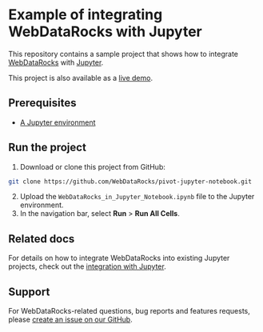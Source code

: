 # Example of integrating WebDataRocks with Jupyter

This repository contains a sample project that shows how to integrate [WebDataRocks](https://www.webdatarocks.com/) with [Jupyter](https://jupyter.org/).

This project is also available as a [live demo](https://nbviewer.jupyter.org/github/WebDataRocks/pivot-jupyter-notebook/blob/master/WebDataRocks_in_Jupyter_Notebook.ipynb).

## Prerequisites

- [A Jupyter environment](https://docs.jupyter.org/en/latest/start/index.html)

## Run the project
1. Download or clone this project from GitHub:
```bash
git clone https://github.com/WebDataRocks/pivot-jupyter-notebook.git
```
2. Upload the `WebDataRocks_in_Jupyter_Notebook.ipynb` file to the Jupyter environment.
3. In the navigation bar, select **Run** > **Run All Cells**.

## Related docs

For details on how to integrate WebDataRocks into existing Jupyter projects, check out the [integration with Jupyter](https://www.webdatarocks.com/doc/integration-with-jupyter-notebook/).

## Support

For WebDataRocks-related questions, bug reports and features requests, please [create an issue on our GitHub](https://github.com/WebDataRocks/web-pivot-table/issues).
